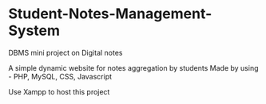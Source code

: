 # Student-Notes-Management-System
DBMS mini project on Digital notes 

A simple dynamic website for notes aggregation by students
Made by using - PHP, MySQL, CSS, Javascript

Use Xampp to host this project
